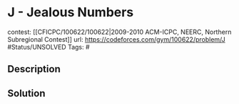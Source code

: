 # J - Jealous Numbers

contest: [[CFICPC/100622/100622|2009-2010 ACM-ICPC, NEERC, Northern Subregional Contest]]
url: https://codeforces.com/gym/100622/problem/J
#Status/UNSOLVED
Tags: #

## Description

## Solution

